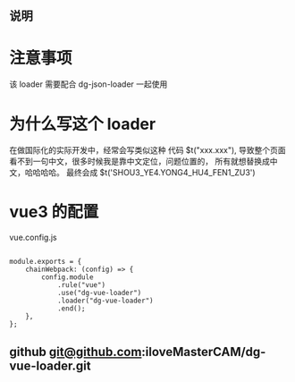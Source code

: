 ## 说明

# 注意事项

该 loader 需要配合 dg-json-loader 一起使用

# 为什么写这个 loader

在做国际化的实际开发中，经常会写类似这种 代码 $t("xxx.xxx"), 导致整个页面看不到一句中文，很多时候我是靠中文定位，问题位置的，
所有就想替换成中文，哈哈哈哈。
最终会成 $t('SHOU3_YE4.YONG4_HU4_FEN1_ZU3')

# vue3 的配置

vue.config.js

```

module.exports = {
	chainWebpack: (config) => {
		config.module
			.rule("vue")
			.use("dg-vue-loader")
			.loader("dg-vue-loader")
			.end();
	},
};

```

## github git@github.com:iloveMasterCAM/dg-vue-loader.git
